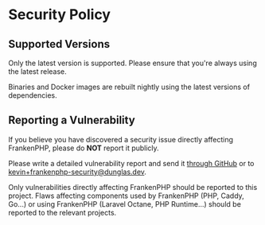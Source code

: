 # Security Policy

## Supported Versions

Only the latest version is supported.
Please ensure that you're always using the latest release.

Binaries and Docker images are rebuilt nightly using the latest versions of dependencies.

## Reporting a Vulnerability

If you believe you have discovered a security issue directly affecting FrankenPHP,
please do **NOT** report it publicly.

Please write a detailed vulnerability report and send it [through GitHub](https://github.com/php/frankenphp/security/advisories/new) or to [kevin+frankenphp-security@dunglas.dev](mailto:kevin+frankenphp-security@dunglas.dev?subject=Security%20issue%20affecting%20FrankenPHP).

Only vulnerabilities directly affecting FrankenPHP should be reported to this project.
Flaws affecting components used by FrankenPHP (PHP, Caddy, Go...) or using FrankenPHP (Laravel Octane, PHP Runtime...) should be reported to the relevant projects.
